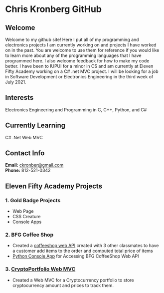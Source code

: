 # Chris Kronberg GitHub

## Welcome
Welcome to my github site! Here I put all of my programming and electronics projects I am currently working on and projects I have worked on in the past. You are welcome to use them for reference if you would like to learn more about any of the programming languages that I have programmed here. I also welcome feedback for how to make my code better. I have been to IUPUI for a minor in CS and am currently at Eleven Fifty Academy working on a C# .net MVC project. I will be looking for a job in Software Development or Electronics Engineering in the third week of July 2021.

## Interests
Electronics Engineering and Programming in C, C++, Python, and C#  


## Currently Learning
C#  .Net Web MVC

## Contact Info
**Email:** ckronber@gmail.com  
**Phone:** 812-521-0342 
## Eleven Fifty Academy Projects

### 1. Gold Badge Projects
- Web Page
- CSS Creature
- Console Apps
### 2. BFG Coffee Shop 
- Created a [coffeeshop web API](https://github.com/amckasson/BFGCoffeeShop) created with 3 other classmates to have a customer add items to the order and computed total price of items
- [Python Console App](https://github.com/ckronber/BFG_ConsoleApp) for Accessing BFG CoffeeShop Web API

### 3. [CryptoPortfolio Web MVC](https://github.com/ckronber/CryptoPortfolio)
- Created a Web MVC for a Cryptocurrency portfolio to store cryptocurrency amount and prices to track them.
<!---
ckronber/ckronber is a ✨ special ✨ repository because its `README.md` (this file) appears on your GitHub profile.
You can click the Preview link to take a look at your changes.
--->
